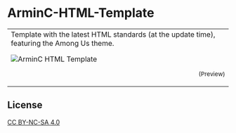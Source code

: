# ArminC-HTML-Template
<table>
<tr>
<td>
Template with the latest HTML standards (at the update time), featuring the Among Us theme.

![ArminC HTML Template](https://raw.githubusercontent.com/ArmynC/ArminC-HTML-Template/master/preview.png)
<p align="right">
<sub>(Preview)</sub>
</p>

</td>
</tr>
</table>

## License
[CC BY-NC-SA 4.0](https://creativecommons.org/licenses/by-nc-sa/4.0/)